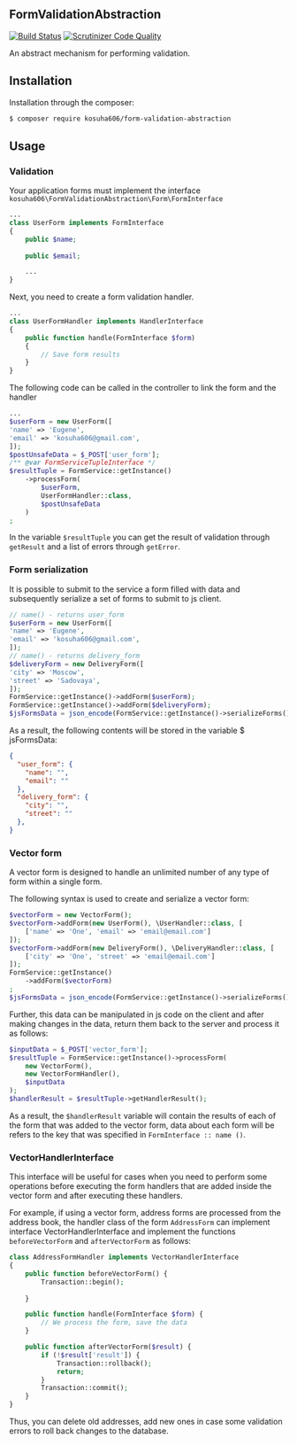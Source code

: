 FormValidationAbstraction
--
[![Build Status](https://travis-ci.org/kosuha606/form-validation-abstraction.svg?branch=master)](https://travis-ci.org/kosuha606/form-validation-abstraction)
[![Scrutinizer Code Quality](https://scrutinizer-ci.com/g/kosuha606/form-validation-abstraction/badges/quality-score.png?b=master)](https://scrutinizer-ci.com/g/kosuha606/form-validation-abstraction/?branch=master)

An abstract mechanism for performing validation.

## Installation

Installation through the composer:

```bash
$ composer require kosuha606/form-validation-abstraction
```


## Usage

### Validation

Your application forms must implement the interface
`kosuha606\FormValidationAbstraction\Form\FormInterface`

```php
...
class UserForm implements FormInterface
{
    public $name;
    
    public $email;

    ...
}

```
Next, you need to create a form validation handler.
```php
...
class UserFormHandler implements HandlerInterface
{
    public function handle(FormInterface $form)
    {
        // Save form results
    }
}
```
The following code can be called in the controller to link the form and the handler
```php
...
$userForm = new UserForm([
'name' => 'Eugene',
'email' => 'kosuha606@gmail.com',
]);
$postUnsafeData = $_POST['user_form'];
/** @var FormServiceTupleInterface */
$resultTuple = FormService::getInstance()
    ->processForm(
        $userForm,
        UserFormHandler::class,
        $postUnsafeData
    )
;
```
In the variable `$resultTuple` you can get the result of validation
through `getResult` and a list of errors through `getError`.

### Form serialization
It is possible to submit to the service a form filled with data and subsequently
serialize a set of forms to submit to js client.

```php
// name() - returns user_form
$userForm = new UserForm([
'name' => 'Eugene',
'email' => 'kosuha606@gmail.com',
]);
// name() - returns delivery_form
$deliveryForm = new DeliveryForm([
'city' => 'Moscow',
'street' => 'Sadovaya',
]);
FormService::getInstance()->addForm($userForm);
FormService::getInstance()->addForm($deliveryForm);
$jsFormsData = json_encode(FormService::getInstance()->serializeForms());
```
As a result, the following contents will be stored in the variable $ jsFormsData:
```json
{
  "user_form": {
    "name": "",
    "email": ""
  },
  "delivery_form": {
    "city": "",
    "street": ""
  },
}
```

### Vector form
A vector form is designed to handle an unlimited number of any type of form within a single form.

The following syntax is used to create and serialize a vector form:
```php
$vectorForm = new VectorForm();
$vectorForm->addForm(new UserForm(), \UserHandler::class, [
    ['name' => 'One', 'email' => 'email@email.com']
]);
$vectorForm->addForm(new DeliveryForm(), \DeliveryHandler::class, [
    ['city' => 'One', 'street' => 'email@email.com']
]);
FormService::getInstance()
    ->addForm($vectorForm)
;
$jsFormsData = json_encode(FormService::getInstance()->serializeForms());
```
Further, this data can be manipulated in js code on the client and after making changes
in the data, return them back to the server and process it as follows:
```php
$inputData = $_POST['vector_form'];
$resultTuple = FormService::getInstance()->processForm(
    new VectorForm(),
    new VectorFormHandler(),
    $inputData
);
$handlerResult = $resultTuple->getHandlerResult();
```
As a result, the `$handlerResult` variable will contain the results of each
of the form that was added to the vector form, data about each form will be
refers to the key that was specified in `FormInterface :: name ()`.

### VectorHandlerInterface

This interface will be useful for cases when you need to perform
some operations before executing the form handlers that are added
inside the vector form and after executing these handlers.

For example, if using a vector form, address forms are processed
from the address book, the handler class of the form `AddressForm` can implement
interface VectorHandlerInterface and implement the functions `beforeVectorForm` and
`afterVectorForm` as follows:

```php
class AddressFormHandler implements VectorHandlerInterface
{
    public function beforeVectorForm() {
        Transaction::begin();
        
    }

    public function handle(FormInterface $form) {
        // We process the form, save the data
    }

    public function afterVectorForm($result) {
        if (!$result['result']) {
            Transaction::rollback();
            return;
        }
        Transaction::commit();
    }
}
```

Thus, you can delete old addresses, add new ones in case
some validation errors to roll back changes to the database.
